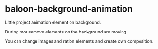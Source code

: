 # baloon-background-animation

Little project animation element on background.

During mousemove elements on the background are moving.

You can change images and ration elements and create own composition.
